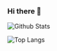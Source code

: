 ### Hi there 👋

![Github Stats](https://github-readme-stats.vercel.app/api?username=janniklasrose&count_private=true&show_icons=true&include_all_commits=true&hide=stars)

![Top Langs](https://github-readme-stats.vercel.app/api/top-langs/?username=janniklasrose&layout=compact&langs_count=10)

<!--
**janniklasrose/janniklasrose** is a ✨ _special_ ✨ repository because its `README.md` (this file) appears on your GitHub profile.

Here are some ideas to get you started:

- 🔭 I’m currently working on ...
- 🌱 I’m currently learning ...
- 👯 I’m looking to collaborate on ...
- 🤔 I’m looking for help with ...
- 💬 Ask me about ...
- 📫 How to reach me: ...
- 😄 Pronouns: ...
- ⚡ Fun fact: ...
-->
